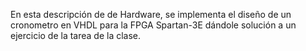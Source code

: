 En esta descripción de de Hardware, se implementa el diseño de un cronometro en VHDL para la FPGA Spartan-3E dándole solución a un ejercicio de la tarea de la clase. 
